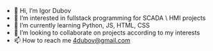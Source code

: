 - 👋 Hi, I’m Igor Dubov
- 👀 I’m interested in fullstack programming for SCADA \ HMI projects 
- 🌱 I’m currently learning Python, JS, HTML, CSS
- 💞️ I’m looking to collaborate on projects according to my interests
- 📫 How to reach me 4dubov@gmail.com

<!---
IgorVDubov/IgorVDubov is a ✨ special ✨ repository because its `README.md` (this file) appears on your GitHub profile.
You can click the Preview link to take a look at your changes.
--->
